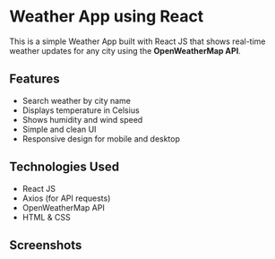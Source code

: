 # Weather App using React

This is a simple Weather App built with React JS that shows real-time weather updates for any city using the **OpenWeatherMap API**.

## Features

-  Search weather by city name
-  Displays temperature in Celsius
-  Shows humidity and wind speed
-  Simple and clean UI
-  Responsive design for mobile and desktop

## Technologies Used

- React JS
- Axios (for API requests)
- OpenWeatherMap API
- HTML & CSS

##  Screenshots




